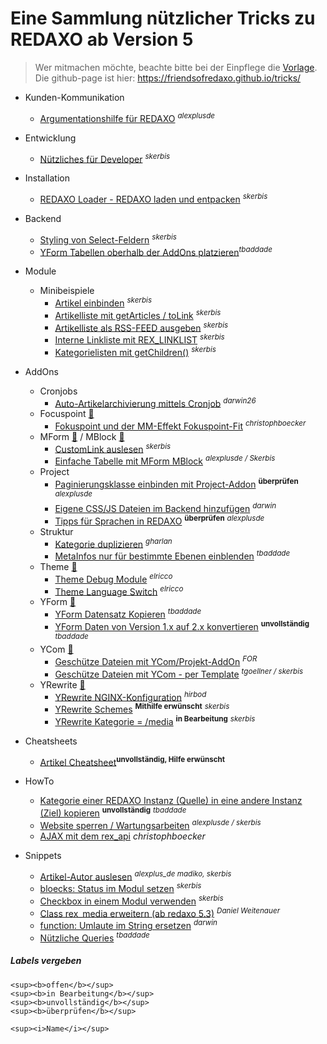 # Eine Sammlung nützlicher Tricks zu REDAXO ab Version 5

> Wer mitmachen möchte, beachte bitte bei der Einpflege die [Vorlage](vorlage.md).
> Die github-page ist hier: https://friendsofredaxo.github.io/tricks/

- Kunden-Kommunikation
    - [Argumentationshilfe für REDAXO](redaxo-argumentationshilfe.md) <sup><i>alexplusde</i></sup>
- Entwicklung
    - [Nützliches für Developer](developer_resources.md) <sup><i>skerbis</i></sup>
- Installation
    - [REDAXO Loader - REDAXO laden und entpacken](install_redaxo_loader.md) <sup><i>skerbis</i></sup>
- Backend
    - [Styling von Select-Feldern](backend_sytling-select.md) <sup><i>skerbis</i></sup>
    - [YForm Tabellen oberhalb der AddOns platzieren](be_navi.md)<sup><i>tbaddade</i></sup>
- Module
    - Minibeispiele
        - [Artikel einbinden](modul_minibeispiel_artikel_einbinden.md) <sup><i>skerbis</i></sup>
        - [Artikelliste mit getArticles / toLink](modul_minibeispiel_artikelliste_mit_getarticles.md) <sup><i>skerbis</i></sup>
        - [Artikelliste als RSS-FEED ausgeben](modul_minibeispiel_rss-feed.md) <sup><i>skerbis</i></sup>
        - [Interne Linkliste mit REX_LINKLIST](modul_minibeispiel_interne_linkliste.md) <sup><i>skerbis</i></sup>
        - [Kategorielisten mit getChildren()](modul_minibeispiel_kategorieliste_mit_getchildren.md) <sup><i>skerbis</i></sup>

- AddOns
    - Cronjobs
        - [Auto-Artikelarchivierung mittels Cronjob](addons_cronjob_article_archive_cronjob.md) <sup><i>darwin26</i></sup>
    - Focuspoint [:link:](https://github.com/FriendsOfREDAXO/focuspoint/)
        - [Fokuspoint und der MM-Effekt Fokuspoint-Fit](addons_focuspoint_fpfit.md) <sup><i>christophboecker</i></sup>
    - MForm [:link:](https://github.com/FriendsOfREDAXO/mform) / MBlock [:link:](https://github.com/FriendsOfREDAXO/mblock)
        - [CustomLink auslesen](addons_mform_customlink.md) <sup><i>skerbis</i></sup>
        - [Einfache Tabelle mit MForm MBlock](modul_minibeispiel_mblock_tabelle.md) <sup><i>alexplusde / Skerbis</i></sup>
    - Project
        - [Paginierungsklasse einbinden mit Project-Addon](addons_project_class_pagination.md) <sup><b>überprüfen</b></sup> <sup><i>alexplusde</i></sup>
        - [Eigene CSS/JS Dateien im Backend hinzufügen](addons_project_add_own_js_css_files.md) <sup><i>darwin</i></sup>
        - [Tipps für Sprachen in REDAXO](addons_project_clang.md) <sup><b>überprüfen</b></sup> <sup><i>alexplusde</i></sup>
    - Struktur
        - [Kategorie duplizieren](addons_structure_duplicate_category.md) <sup><i>gharlan</i></sup>
        - [MetaInfos nur für bestimmte Ebenen einblenden](addons_structure_show_meta_by_level.md) <sup><i>tbaddade</i></sup>
    - Theme [:link:](https://github.com/FriendsOfREDAXO/theme)
        - [Theme Debug Module](theme_debug_module.md) <sup><i>elricco</i></sup>
        - [Theme Language Switch](theme_language_switch.md) <sup><i>elricco</i></sup>        
    - YForm [:link:](https://github.com/yakamara/redaxo_yform)
        - [YForm Datensatz Kopieren]( addons_yform_copy_dataset.md) <sup><i>tbaddade</i></sup>
        - [YForm Daten von Version 1.x auf 2.x konvertieren](addons_yform_convert.md) <sup><b>unvollständig</b></sup> <sup><i>tbaddade</i></sup>
    - YCom [:link:](https://github.com/yakamara/redaxo_ycom)
        - [Geschütze Dateien mit YCom/Projekt-AddOn](addons_ycom_protected_files.md) <sup><i>FOR</i></sup>
        - [Geschütze Dateien mit YCom - per Template](addons_ycom_protected_files_enhanced.md) <sup><i>tgoellner / skerbis</i></sup>        
    - YRewrite [:link:](https://github.com/yakamara/redaxo_yrewrite)
        - [YRewrite NGINX-Konfiguration](addons_yrewrite_nginx.md) <sup><i>hirbod</i></sup>
        - [YRewrite Schemes](addons_yrewrite_url_schemes.md) <sup><b>Mithilfe erwünscht</b></sup> <sup><i>skerbis</i></sup>
        - [YRewrite Kategorie = /media](addons_yrewrite_cat_ismedia.md) <sup><b>in Bearbeitung</b></sup> <sup><i>skerbis</i></sup>
- Cheatsheets
   - [Artikel Cheatsheet](cheatsheet_rex_article.md)<sup><b>unvollständig, Hilfe erwünscht</b></sup>

- HowTo
    - [Kategorie einer REDAXO Instanz (Quelle) in eine andere Instanz (Ziel) kopieren](howto_kategorie_in_eine_andere_redaxo_instanz_kopieren.md) <sup><b>unvollständig</b></sup> <sup><i>tbaddade</i></sup>
    - [Website sperren / Wartungsarbeiten](howto_website_sperren.md) <sup><i>alexplusde / skerbis</i></sup>
    - [AJAX mit dem rex_api](howto_ajax_rexapi.md) <i>christophboecker</i></sup>

- Snippets
    - [Artikel-Autor auslesen](snippet_artikel_autor.md) <sup><i>alexplus_de madiko, skerbis</i></sup>
    - [bloecks: Status im Modul setzen](snippet_bloecks_status_im_Modul_setzen.md) <sup><i>skerbis</i></sup>
    - [Checkbox in einem Modul verwenden](snippet_checkbox_in_out.md) <sup><i>skerbis</i></sup>
    - [Class rex_media erweitern (ab redaxo 5.3)](snippet_klasse_rex_media_erweitern.md) <sup><i>Daniel Weitenauer</i></sup>
    - [function: Umlaute im String ersetzen](snippet_umlaute_umschreiben.md) <sup><i>darwin</i></sup>
    - [Nützliche Queries](queries.md) <sup><i>tbaddade</i></sup>



##### Labels vergeben

```
<sup><b>offen</b></sup>
<sup><b>in Bearbeitung</b></sup>
<sup><b>unvollständig</b></sup>
<sup><b>überprüfen</b></sup>

<sup><i>Name</i></sup>
```
